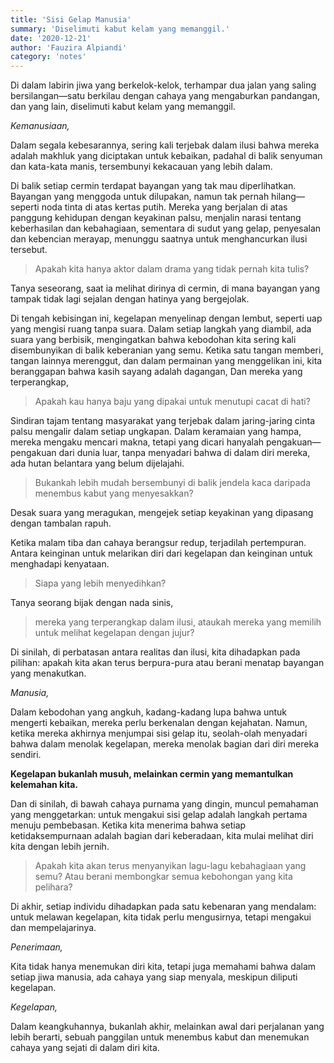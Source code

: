 ```yaml
---
title: 'Sisi Gelap Manusia'
summary: 'Diselimuti kabut kelam yang memanggil.'
date: '2020-12-21'
author: 'Fauzira Alpiandi'
category: 'notes'
---
```


Di dalam labirin jiwa yang berkelok-kelok, terhampar dua jalan yang saling bersilangan—satu berkilau dengan cahaya yang mengaburkan pandangan, dan yang lain, diselimuti kabut kelam yang memanggil.

*Kemanusiaan,*

Dalam segala kebesarannya, sering kali terjebak dalam ilusi bahwa mereka adalah makhluk yang diciptakan untuk kebaikan, padahal di balik senyuman dan kata-kata manis, tersembunyi kekacauan yang lebih dalam.

Di balik setiap cermin terdapat bayangan yang tak mau diperlihatkan. Bayangan yang menggoda untuk dilupakan, namun tak pernah hilang—seperti noda tinta di atas kertas putih. Mereka yang berjalan di atas panggung kehidupan dengan keyakinan palsu, menjalin narasi tentang keberhasilan dan kebahagiaan, sementara di sudut yang gelap, penyesalan dan kebencian merayap, menunggu saatnya untuk menghancurkan ilusi tersebut.

> Apakah kita hanya aktor dalam drama yang tidak pernah kita tulis?

Tanya seseorang, saat ia melihat dirinya di cermin, di mana bayangan yang tampak tidak lagi sejalan dengan hatinya yang bergejolak.

Di tengah kebisingan ini, kegelapan menyelinap dengan lembut, seperti uap yang mengisi ruang tanpa suara. Dalam setiap langkah yang diambil, ada suara yang berbisik, mengingatkan bahwa kebodohan kita sering kali disembunyikan di balik keberanian yang semu. Ketika satu tangan memberi, tangan lainnya merenggut, dan dalam permainan yang menggelikan ini, kita beranggapan bahwa kasih sayang adalah dagangan, Dan mereka yang terperangkap,

> Apakah kau hanya baju yang dipakai untuk menutupi cacat di hati?

Sindiran tajam tentang masyarakat yang terjebak dalam jaring-jaring cinta palsu mengalir dalam setiap ungkapan. Dalam keramaian yang hampa, mereka mengaku mencari makna, tetapi yang dicari hanyalah pengakuan—pengakuan dari dunia luar, tanpa menyadari bahwa di dalam diri mereka, ada hutan belantara yang belum dijelajahi.

> Bukankah lebih mudah bersembunyi di balik jendela kaca daripada menembus kabut yang menyesakkan?

Desak suara yang meragukan, mengejek setiap keyakinan yang dipasang dengan tambalan rapuh.

Ketika malam tiba dan cahaya berangsur redup, terjadilah pertempuran. Antara keinginan untuk melarikan diri dari kegelapan dan keinginan untuk menghadapi kenyataan.

> Siapa yang lebih menyedihkan?

Tanya seorang bijak dengan nada sinis,

> mereka yang terperangkap dalam ilusi, ataukah mereka yang memilih untuk melihat kegelapan dengan jujur?

Di sinilah, di perbatasan antara realitas dan ilusi, kita dihadapkan pada pilihan: apakah kita akan terus berpura-pura atau berani menatap bayangan yang menakutkan.

*Manusia,*

Dalam kebodohan yang angkuh, kadang-kadang lupa bahwa untuk mengerti kebaikan, mereka perlu berkenalan dengan kejahatan. Namun, ketika mereka akhirnya menjumpai sisi gelap itu, seolah-olah menyadari bahwa dalam menolak kegelapan, mereka menolak bagian dari diri mereka sendiri.

**Kegelapan bukanlah musuh, melainkan cermin yang memantulkan kelemahan kita.**

Dan di sinilah, di bawah cahaya purnama yang dingin, muncul pemahaman yang menggetarkan: untuk mengakui sisi gelap adalah langkah pertama menuju pembebasan. Ketika kita menerima bahwa setiap ketidaksempurnaan adalah bagian dari keberadaan, kita mulai melihat diri kita dengan lebih jernih.

> Apakah kita akan terus menyanyikan lagu-lagu kebahagiaan yang semu? Atau berani membongkar semua kebohongan yang kita pelihara?

Di akhir, setiap individu dihadapkan pada satu kebenaran yang mendalam: untuk melawan kegelapan, kita tidak perlu mengusirnya, tetapi mengakui dan mempelajarinya.

*Penerimaan,*

Kita tidak hanya menemukan diri kita, tetapi juga memahami bahwa dalam setiap jiwa manusia, ada cahaya yang siap menyala, meskipun diliputi kegelapan.

*Kegelapan,*

Dalam keangkuhannya, bukanlah akhir, melainkan awal dari perjalanan yang lebih berarti, sebuah panggilan untuk menembus kabut dan menemukan cahaya yang sejati di dalam diri kita.
